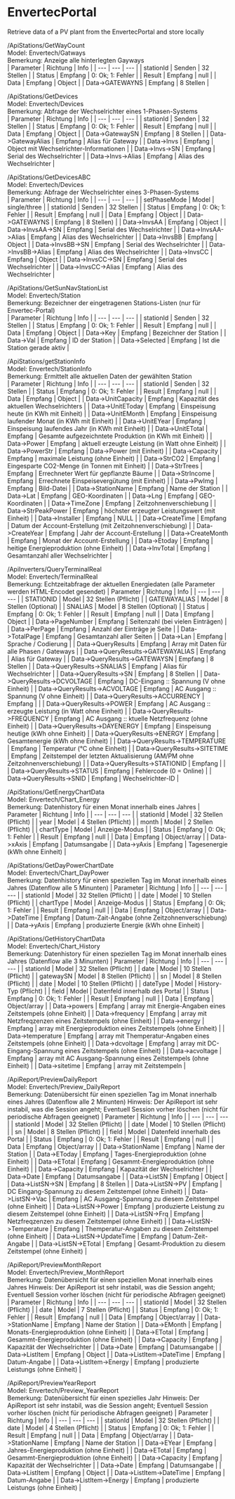 # EnvertecPortal
Retrieve data of a PV plant from the EnvertecPortal and store locally

/ApiStations/GetWayCount<br/>
Model: Envertech/Gatways<br/>
Bemerkung: Anzeige alle hinterlegten Gayways<br/>
| Parameter | Richtung | Info |
| --- | --- | --- |
| stationId | Senden | 32 Stellen |
| Status | Empfang | 0: Ok; 1: Fehler |
| Result | Empfang | null |
| Data | Empfang | Object |
| Data->GATEWAYNS | Empfang | 8 Stellen |

/ApiStations/GetDevices<br/>
Model: Envertech/Devices<br/>
Bemerkung: Abfrage der Wechselrichter eines 1-Phasen-Systems<br/>
| Parameter | Richtung | Info |
| --- | --- | --- |
| stationId | Senden | 32 Stellen |
| Status | Empfang | 0: Ok; 1: Fehler |
| Result | Empfang | null |
| Data | Empfang | Object |
| Data->GatewaySN | Empfang | 8 Stellen |
| Data->GatewayAlias | Empfang | Alias für Gateway |
| Data->Invs | Empfang | Object mit Wechselrichter-Informationen |
| Data->Invs->SN | Empfang | Serial des Wechselrichter |
| Data->Invs->Alias | Empfang | Alias des Wechselrichter |

/ApiStations/GetDevicesABC<br/>
Model: Envertech/Devices<br/>
Bemerkung: Abfrage der Wechselrichter eines 3-Phasen-Systems<br/>
| Parameter | Richtung | Info |
| --- | --- | --- |
| setPhaseMode | Model | single/three |
| stationId | Senden | 32 Stellen |
| Status | Empfang | 0: Ok; 1: Fehler |
| Result | Empfang | null |
| Data | Empfang | Object |
| Data->GATEWAYNS | Empfang | 8 Stellen) |
| Data->InvsAA | Empfang | Object |
| Data->InvsAA->SN | Empfang | Serial des Wechselrichter |
| Data->InvsAA->Alias | Empfang | Alias des Wechselrichter |
| Data->InvsBB | Empfang | Object |
| Data->InvsBB->SN | Empfang | Serial des Wechselrichter |
| Data->InvsBB->Alias | Empfang | Alias des Wechselrichter |
| Data->InvsCC | Empfang | Object |
| Data->InvsCC->SN | Empfang | Serial des Wechselrichter |
| Data->InvsCC->Alias | Empfang | Alias des Wechselrichter |

/ApiStations/GetSunNavStationList<br/>
Model: Envertech/Station<br/>
Bemerkung: Bezeichner der eingetragenen Stations-Listen (nur für Envertec-Portal)<br/>
| Parameter | Richtung | Info |
| --- | --- | --- |
| stationId | Senden | 32 Stellen |
| Status | Empfang | 0: Ok; 1: Fehler |
| Result | Empfang | null |
| Data | Empfang | Object |
| Data->Key | Empfang | Bezeichner der Station |
| Data->Val | Empfang | ID der Station |
| Data->Selected | Empfang | Ist die Station gerade aktiv |

/ApiStations/getStationInfo<br/>
Model: Envertech/StationInfo<br/>
Bemerkung: Ermittelt alle aktuellen Daten der gewählten Station<br/>
| Parameter | Richtung | Info |
| --- | --- | --- |
| stationId | Senden | 32 Stellen |
| Status | Empfang | 0: Ok; 1: Fehler |
| Result | Empfang | null |
| Data | Empfang | Object |
| Data->UnitCapacity | Empfang | Kapazität des aktuellen Wechselrichters |
| Data->UnitEToday | Empfang | Einspeisung heute (in KWh mit Einheit) |
| Data->UnitEMonth | Empfang | Einspeisung laufender Monat (in KWh mit Einheit) |
| Data->UnitEYear | Empfang | Einspeisung laufendes Jahr (in KWh mit Einheit) |
| Data->UnitETotal | Empfang | Gesamte aufgezeichntete Produktion (in KWh mit Einheit) |
| Data->Power | Empfang | aktuell erzeugte Leistung (in Watt ohne Einheit) |
| Data->PowerStr | Empfang | Data->Power (mit Einheit) |
| Data->Capacity | Empfang | maximale Leistung (ohne Einheit) |
| Data->StrCO2 | Empfang | Eingesparte CO2-Menge (in Tonnen mit Einheit) |
| Data->StrTrees | Empfang | Errechneter Wert für gepflanzte Bäume |
| Data->StrIncome | Empfang | Errechnete Einspeisevergütung (mit Einheit) |
| Data->PwImg | Empfang | Bild-Datei |
| Data->StationName | Empfang | Name der Station |
| Data->Lat | Empfang | GEO-Koordinaten |
| Data->Lng | Empfang | GEO-Koordinaten |
| Data->TimeZone | Empfang | Zeitzohnenverschiebung |
| Data->StrPeakPower | Empfang | höchster erzeugter Leistungswert (mit Einheit) |
| Data->Installer | Empfang | NULL |
| Data->CreateTime | Empfang | Datum der Account-Erstellung (mit Zeitzohnenverschiebung) |
| Data->CreateYear | Empfang | Jahr der Account-Erstellung |
| Data->CreateMonth | Empfang | Monat der Account-Erstellung |
| Data->Etoday | Empfang | heitige Energieproduktion (ohne Einheit) |
| Data->InvTotal | Empfang | Gesamtanzahl aller Wechselrichter |

/ApiInverters/QueryTerminalReal<br/>
Model: Envertech/TerminalReal<br/>
Bemerkung: Echtzeitabfrage der aktuellen Energiedaten (alle Parameter werden HTML-Encodet gesendet)
| Parameter | Richtung | Info |
| --- | --- | --- |
| STATIONID | Model | 32 Stellen (Pflicht) |
| GATEWAYALIAS | Model | 8 Stellen (Optional) |
| SNALIAS | Model | 8 Stellen (Optional) |
| Status | Empfang | 0: Ok; 1: Fehler |
| Result | Empfang | null |
| Data | Empfang | Object |
| Data->PageNumber | Empfang | Seitenzahl (bei vielen Einträgen) |
| Data->PerPage | Empfang | Anzahl der Einträge je Seite |
| Data->TotalPage | Empfang | Gesamtanzahl aller Seiten |
| Data->Lan | Empfang | Sprache / Codierung |
| Data->QueryResults | Empfang | Array mit Daten für alle Phasen / Gateways |
| Data->QueryResults->GATEWAYALIAS | Empfang | Alias für Gateway |
| Data->QueryResults->GATEWAYSN | Empfang | 8 Stellen |
| Data->QueryResults->SNALIAS | Empfang | Alias für Wechselrichter |
| Data->QueryResults->SN | Empfang | 8 Stellen |
| Data->QueryResults->DCVOLTAGE | Empfang | DC-Eingang :: Spannung (V ohne Einheit) |
| Data->QueryResults->ACVOLTAGE | Empfang | AC Ausgang :: Spannung (V ohne Einheit) |
| Data->QueryResults->ACCURRENCY | Empfang |  |
| Data->QueryResults->POWER | Empfang | AC Ausgang :: erzeugte Leistung (in Watt ohne Einheit) |
| Data->QueryResults->FREQUENCY | Empfang | AC Ausgang :: ktuelle Netzfrequenz (ohne Einheit) |
| Data->QueryResults->DAYENERGY | Empfang | Einspeisung heutige (kWh ohne Einheit) |
| Data->QueryResults->ENERGY | Empfang | Gesamtenergie (kWh ohne Einheit) |
| Data->QueryResults->TEMPERATURE | Empfang | Temperatur (°C ohne Einheit) |
| Data->QueryResults->SITETIME | Empfang | Zeitstempel der letzten Aktualisierung (AM/PM ohne Zeitzohnenverschiebung) |
| Data->QueryResults->STATIONID | Empfang |  |
| Data->QueryResults->STATUS | Empfang | Fehlercode (0 = Online) |
| Data->QueryResults->SNID | Empfang | Wechselrichter-ID |

/ApiStations/GetEnergyChartData<br/>
Model: Envertech/Chart_Energy<br/>
Bemerkung: Datenhistory für einen Monat innerhalb eines Jahres
| Parameter | Richtung | Info |
| --- | --- | --- |
| stationId | Model | 32 Stellen (Pflicht) |
| year | Model | 4 Stellen (Pflicht) |
| month | Model | 2 Stellen (Pflicht) |
| chartType | Model | Anzeige-Modus |
| Status | Empfang | 0: Ok; 1: Fehler |
| Result | Empfang | null |
| Data | Empfang | Object/array |
| Data->xAxis | Empfang | Datumsangabe |
| Data->yAxis | Empfang | Tagesenergie (kWh ohne Einheit) |

/ApiStations/GetDayPowerChartDate<br/>
Model: Envertech/Chart_DayPower<br/>
Bemerkung: Datenhistory für einen speziellen Tag im Monat innerhalb eines Jahres (Datenflow alle 5 Minunten)
| Parameter | Richtung | Info |
| --- | --- | --- |
| stationId | Model | 32 Stellen (Pflicht) |
| date | Model | 10 Stellen (Pflicht) |
| chartType | Model | Anzeige-Modus |
| Status | Empfang | 0: Ok; 1: Fehler |
| Result | Empfang | null |
| Data | Empfang | Object/array |
| Data->DateTime | Empfang | Datum-Zait-Angabe (ohne Zeitzohnenverschiebung) |
| Data->yAxis | Empfang | produzierte Energie (kWh ohne Einheit) |

/ApiStations/GetHistoryChartData<br/>
Model: Envertech/Chart_History<br/>
Bemerkung: Datenhistory für einen speziellen Tag im Monat innerhalb eines Jahres (Datenflow alle 3 Minunten)
| Parameter | Richtung | Info |
| --- | --- | --- |
| stationId | Model | 32 Stellen (Pflicht) |
| date | Model | 10 Stellen (Pflicht) |
| gatewaySN | Model | 8 Stellen (Pflicht) |
| sn | Model | 8 Stellen (Pflicht) |
| date | Model | 10 Stellen (Pflicht) |
| dateType | Model | History-Typ (Pflicht) |
| field | Model | Datenfeld innerhalb des Portal |
| Status | Empfang | 0: Ok; 1: Fehler |
| Result | Empfang | null |
| Data | Empfang | Object/array |
| Data->powers | Empfang | array mit Energie-Angaben eines Zeitstempels (ohne Einheit) |
| Data->frequency | Empfang | array mit Netzfreqzenzen eines Zeitstempels (ohne Einheit) |
| Data->energy | Empfang | array mit Energieproduktion eines Zeitstempels (ohne Einheit) |
| Data->temperature | Empfang | array mit Themperatur-Angaben eines Zeitstempels (ohne Einheit) |
| Data->dcvoltage | Empfang | array mit DC-Eingang-Spannung eines Zeitstempels (ohne Einheit) |
| Data->acvoltage | Empfang | array mit AC Ausgang-Spannung eines Zeitstempels (ohne Einheit) |
| Data->sitetime | Empfang | array mit Zeitstempeln |

/ApiReport/PreviewDailyReport<br/>
Model: Envertech/Preview_DailyReport<br/>
Bemerkung: Datenübersicht für einen speziellen Tag im Monat innerhalb eines Jahres (Datenflow alle 2 Minunten)
Hinweis: Der ApiReport ist sehr instabil, was die Session angeht; Eventuell Session vorher löschen (nicht für periodische Abfragen geeignet)
| Parameter | Richtung | Info |
| --- | --- | --- |
| stationId | Model | 32 Stellen (Pflicht) |
| date | Model | 10 Stellen (Pflicht) |
| sn | Model | 8 Stellen (Pflicht) |
| field | Model | Datenfeld innerhalb des Portal |
| Status | Empfang | 0: Ok; 1: Fehler |
| Result | Empfang | null |
| Data | Empfang | Object/array |
| Data->StationName | Empfang | Name der Station |
| Data->EToday | Empfang | Tages-Energieproduktion (ohne Einheit) |
| Data->ETotal | Empfang | Gesammt-Energieproduktion (ohne Einheit) |
| Data->Capacity | Empfang | Kapazität der Wechselrichter |
| Data->Date | Empfang | Datumsangabe |
| Data->ListSN | Empfang | Object |
| Data->ListSN->SN | Empfang | 8 Stellen |
| Data->ListSN->PV | Empfang | DC Eingang-Spannung zu diesem Zeitstempel (ohne Einheit) |
| Data->ListSN->Vac | Empfang | AC Ausgang-Spannung zu diesem Zeitstempel (ohne Einheit) |
| Data->ListSN->Power | Empfang | produzierte Leistung zu diesem Zeitstempel (ohne Einheit) |
| Data->ListSN->Frq | Empfang |  Netzfreqzenzen zu diesem Zeitstempel (ohne Einheit) |
| Data->ListSN->Temperature | Empfang | Themperatur-Angaben zu diesem Zeitstempel (ohne Einheit) |
| Data->ListSN->UpdateTime | Empfang | Datum-Zeit-Angabe |
| Data->ListSN->ETotal | Empfang | Gesamt-Produktion zu diesem Zeitstempel (ohne Einheit) |

/ApiReport/PreviewMonthReport<br/>
Model: Envertech/Preview_MonthReport<br/>
Bemerkung: Datenübersicht für einen speziellen Monat innerhalb eines Jahres
Hinweis: Der ApiReport ist sehr instabil, was die Session angeht; Eventuell Session vorher löschen (nicht für periodische Abfragen geeignet)
| Parameter | Richtung | Info |
| --- | --- | --- |
| stationId | Model | 32 Stellen (Pflicht) |
| date | Model | 7 Stellen (Pflicht) |
| Status | Empfang | 0: Ok; 1: Fehler |
| Result | Empfang | null |
| Data | Empfang | Object/array |
| Data->StationName | Empfang | Name der Station |
| Data->EMonth | Empfang | Monats-Energieproduktion (ohne Einheit) |
| Data->ETotal | Empfang | Gesammt-Energieproduktion (ohne Einheit) |
| Data->Capacity | Empfang | Kapazität der Wechselrichter |
| Data->Date | Empfang | Datumsangabe |
| Data->ListItem | Empfang | Object |
| Data->ListItem->DateTime | Empfang | Datum-Angabe |
| Data->ListItem->Energy | Empfang |  produzierte Leistungs (ohne Einheit) |


/ApiReport/PreviewYearReport<br/>
Model: Envertech/Preview_YearReport<br/>
Bemerkung: Datenübersicht für einen spezielles Jahr
Hinweis: Der ApiReport ist sehr instabil, was die Session angeht; Eventuell Session vorher löschen (nicht für periodische Abfragen geeignet)
| Parameter | Richtung | Info |
| --- | --- | --- |
| stationId | Model | 32 Stellen (Pflicht) |
| date | Model | 4 Stellen (Pflicht) |
| Status | Empfang | 0: Ok; 1: Fehler |
| Result | Empfang | null |
| Data | Empfang | Object/array |
| Data->StationName | Empfang | Name der Station |
| Data->EYear | Empfang | Jahres-Energieproduktion (ohne Einheit) |
| Data->ETotal | Empfang | Gesammt-Energieproduktion (ohne Einheit) |
| Data->Capacity | Empfang | Kapazität der Wechselrichter |
| Data->Date | Empfang | Datumsangabe |
| Data->ListItem | Empfang | Object |
| Data->ListItem->DateTime | Empfang | Datum-Angabe |
| Data->ListItem->Energy | Empfang |  produzierte Leistungs (ohne Einheit) |
